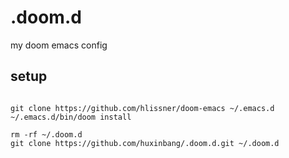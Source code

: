 # .doom.d

my doom emacs config

## setup

```shell

git clone https://github.com/hlissner/doom-emacs ~/.emacs.d
~/.emacs.d/bin/doom install

rm -rf ~/.doom.d
git clone https://github.com/huxinbang/.doom.d.git ~/.doom.d

```
